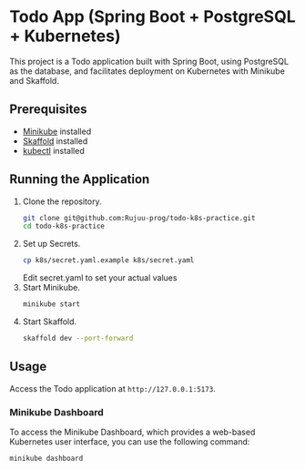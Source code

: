 # Todo App (Spring Boot + PostgreSQL + Kubernetes)

This project is a Todo application built with Spring Boot, using PostgreSQL as the database, and facilitates deployment on Kubernetes with Minikube and Skaffold.

## Prerequisites

- [Minikube](https://minikube.sigs.k8s.io/docs/start/) installed
- [Skaffold](https://skaffold.dev/docs/install/) installed
- [kubectl](https://kubernetes.io/ja/docs/tasks/tools/install-kubectl/) installed

## Running the Application

1. Clone the repository.
   ```bash
   git clone git@github.com:Rujuu-prog/todo-k8s-practice.git
   cd todo-k8s-practice
   ```
2. Set up Secrets.
   ```bash
   cp k8s/secret.yaml.example k8s/secret.yaml
   ```
   Edit secret.yaml to set your actual values
3. Start Minikube.
   ```bash
   minikube start
   ```
4. Start Skaffold.
   ```bash
   skaffold dev --port-forward
   ```

## Usage

Access the Todo application at `http://127.0.0.1:5173`.

### Minikube Dashboard

To access the Minikube Dashboard, which provides a web-based Kubernetes user interface, you can use the following command:

```bash
minikube dashboard
```
